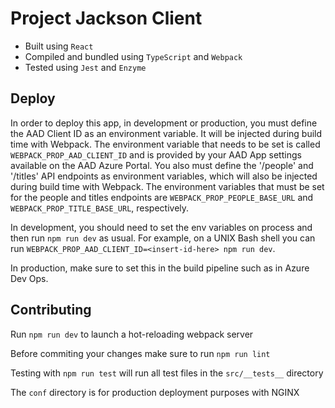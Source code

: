 # Project Jackson Client

- Built using `React`
- Compiled and bundled using `TypeScript` and `Webpack`
- Tested using `Jest` and `Enzyme`

## Deploy

In order to deploy this app, in development or production, you must define the AAD Client ID as an environment variable. It will be injected during build time with Webpack. The environment variable that needs to be set is called `WEBPACK_PROP_AAD_CLIENT_ID` and is provided by your AAD App settings available on the AAD Azure Portal.
You also must define the '/people' and '/titles' API endpoints as environment variables, which will also be injected during build time with Webpack. The environment variables that must be set for the people and titles endpoints are `WEBPACK_PROP_PEOPLE_BASE_URL` and `WEBPACK_PROP_TITLE_BASE_URL`, respectively.

In development, you should need to set the env variables on process and then run `npm run dev` as usual. For example, on a UNIX Bash shell you can run `WEBPACK_PROP_AAD_CLIENT_ID=<insert-id-here> npm run dev`.

In production, make sure to set this in the build pipeline such as in Azure Dev Ops.

## Contributing

Run `npm run dev` to launch a hot-reloading webpack server

Before commiting your changes make sure to run `npm run lint`

Testing with `npm run test` will run all test files in the `src/__tests__` directory

The `conf` directory is for production deployment purposes with NGINX

